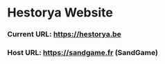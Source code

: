 # Hestorya Website
### Current URL: https://hestorya.be
### Host URL: https://sandgame.fr (SandGame)

